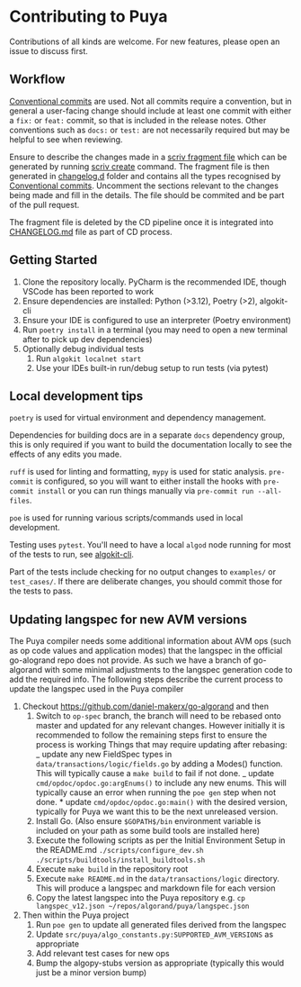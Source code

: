 # Contributing to Puya

Contributions of all kinds are welcome. For new features, please open an issue to discuss first.

## Workflow

[Conventional commits](https://www.conventionalcommits.org/en/v1.0.0/#summary) are used.
Not all commits require a convention, but in general a user-facing change should include at least
one commit with either a `fix:` or `feat:` commit, so that is included in the release notes.
Other conventions such as `docs:` or `test:` are not necessarily required but may be helpful to
see when reviewing.

Ensure to describe the changes made in a [scriv fragment file](https://scriv.readthedocs.io/en/stable/concepts.html#fragments) which can be generated by running [scriv create](https://scriv.readthedocs.io/en/stable/commands.html#scriv-create) command. The fragment file is then generated in [changelog.d](./changelog.d/) folder and contains all the types recognised by [Conventional commits](https://www.conventionalcommits.org/en/v1.0.0/#summary). Uncomment the sections relevant to the changes being made and fill in the details. The file should be commited and be part of the pull request.

The fragment file is deleted by the CD pipeline once it is integrated into [CHANGELOG.md](./CHANGELOG.md) file as part of CD process.

## Getting Started

1. Clone the repository locally. PyCharm is the recommended IDE, though VSCode has been reported to work
1. Ensure dependencies are installed: Python (>3.12), Poetry (>2), algokit-cli
1. Ensure your IDE is configured to use an interpreter (Poetry environment)
1. Run `poetry install` in a terminal (you may need to open a new terminal after to pick up dev dependencies)
1. Optionally debug individual tests
   1. Run `algokit localnet start`
   1. Use your IDEs built-in run/debug setup to run tests (via pytest)

## Local development tips

`poetry` is used for virtual environment and dependency management.

Dependencies for building docs are in a separate `docs` dependency group, this is only required
if you want to build the documentation locally to see the effects of any edits you made.

`ruff` is used for linting and formatting, `mypy` is used for static analysis. `pre-commit` is
configured, so you will want to either install the hooks with `pre-commit install` or you can run
things manually via `pre-commit run --all-files`.

`poe` is used for running various scripts/commands used in local development.

Testing uses `pytest`. You'll need to have a local `algod` node running for most of the tests
to run, see [algokit-cli](https://github.com/algorandfoundation/algokit-cli).

Part of the tests include checking for no output changes to `examples/` or `test_cases/`. If there
are deliberate changes, you should commit those for the tests to pass.

## Updating langspec for new AVM versions

The Puya compiler needs some additional information about AVM ops (such as op code values and application modes) that the langspec in the official go-alogrand repo does not provide.
As such we have a branch of go-algorand with some minimal adjustments to the langspec generation code to add the required info.
The following steps describe the current process to update the langspec used in the Puya compiler

1. Checkout https://github.com/daniel-makerx/go-algorand and then
    1. Switch to `op-spec` branch, the branch will need to be rebased onto master and updated for any relevant changes.
       However initially it is recommended to follow the remaining steps first to ensure the process is working
       Things that may require updating after rebasing:
       _ update any new FieldSpec types in `data/transactions/logic/fields.go` by adding a Modes() function. This will typically cause a `make build` to fail if not done.
       _ update `cmd/opdoc/opdoc.go:argEnums()` to include any new enums. This will typically cause an error when running the `poe gen` step when not done. \* update `cmd/opdoc/opdoc.go:main()` with the desired version, typically for Puya we want this to be the next unreleased version.
    2. Install Go. (Also ensure `$GOPATH$/bin` environment variable is included on your path as some build tools are installed here)
    3. Execute the following scripts as per the Initial Environment Setup in the README.md
       `./scripts/configure_dev.sh`
       `./scripts/buildtools/install_buildtools.sh`
    4. Execute `make build` in the repository root
    5. Execute `make README.md` in the `data/transactions/logic` directory. This will produce a langspec and markdown file for each version
    6. Copy the latest langspec into the Puya repository e.g. `cp langspec_v12.json ~/repos/algorand/puya/langspec.json`
2. Then within the Puya project
    1. Run `poe gen` to update all generated files derived from the langspec
    2. Update `src/puya/algo_constants.py:SUPPORTED_AVM_VERSIONS` as appropriate
    3. Add relevant test cases for new ops
    4. Bump the algopy-stubs version as appropriate (typically this would just be a minor version bump)
